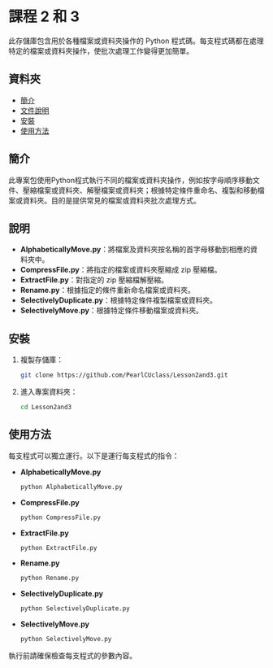 # 課程 2 和 3 

此存儲庫包含用於各種檔案或資料夾操作的 Python 程式碼。每支程式碼都在處理特定的檔案或資料夾操作，使批次處理工作變得更加簡單。

## 資料夾

- [簡介](#簡介)
- [文件說明](#文件說明)
- [安裝](#安裝)
- [使用方法](#使用方法)

## 簡介

此專案包使用Python程式執行不同的檔案或資料夾操作，例如按字母順序移動文件、壓縮檔案或資料夾、解壓檔案或資料夾；根據特定條件重命名、複製和移動檔案或資料夾。目的是提供常見的檔案或資料夾批次處理方式。

## 說明

- **AlphabeticallyMove.py**：將檔案及資料夾按名稱的首字母移動到相應的資料夾中。
- **CompressFile.py**：將指定的檔案或資料夾壓縮成 zip 壓縮檔。
- **ExtractFile.py**：對指定的 zip 壓縮檔解壓縮。
- **Rename.py**：根據指定的條件重新命名檔案或資料夾。
- **SelectivelyDuplicate.py**：根據特定條件複製檔案或資料夾。
- **SelectivelyMove.py**：根據特定條件移動檔案或資料夾。

## 安裝

1. 複製存儲庫：
    ```bash
    git clone https://github.com/PearlCUclass/Lesson2and3.git
    ```
2. 進入專案資料夾：
    ```bash
    cd Lesson2and3
    ```

## 使用方法

每支程式可以獨立運行。以下是運行每支程式的指令：

- **AlphabeticallyMove.py**
    ```bash
    python AlphabeticallyMove.py
    ```

- **CompressFile.py**
    ```bash
    python CompressFile.py
    ```

- **ExtractFile.py**
    ```bash
    python ExtractFile.py
    ```

- **Rename.py**
    ```bash
    python Rename.py
    ```

- **SelectivelyDuplicate.py**
    ```bash
    python SelectivelyDuplicate.py
    ```

- **SelectivelyMove.py**
    ```bash
    python SelectivelyMove.py
    ```

執行前請確保檢查每支程式的參數內容。
